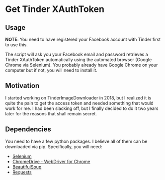 # Get Tinder XAuthToken

## Usage
**NOTE**: You need to have registered your Facebook account with Tinder first to use this.

The script will ask you your Facebook email and password retrieves a Tinder XAuthToken automatically using the automated browser (Google Chrome via Selenium). You probably already have Google Chrome on your computer but if not, you will need to install it. 

## Motivation
I started working on TinderImageDownloader in 2018, but I realized it is quite the pain to get the access token and needed something that would work for me. I had been slacking off, but I finally decided to do it two years later for the reasons that shall remain secret.

## Dependencies
You need to have a few python packages. I believe all of them can be downloaded via pip. Specifically, you will need: 

- [Selenium](https://pypi.org/project/selenium/)
- [ChromeDrive - WebDriver for Chrome](https://sites.google.com/a/chromium.org/chromedriver/downloads)
- [BeautifulSoup](https://pypi.org/project/beautifulsoup4/)
- [Requests](https://pypi.org/project/requests/) 
